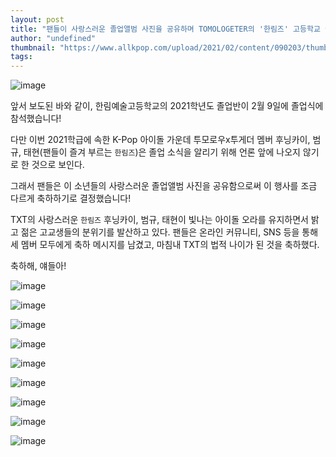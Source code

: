 ```yaml
---
layout: post
title: "팬들이 사랑스러운 졸업앨범 사진을 공유하며 TOMOLOGETER의 '한림즈' 고등학교 졸업을 축하한다."
author: "undefined"
thumbnail: "https://www.allkpop.com/upload/2021/02/content/090203/thumb/1612854226-20210209-txt.jpg"
tags: 
---
```



![image](https://www.allkpop.com/upload/2021/02/content/090203/1612854226-20210209-txt.jpg)

앞서 보도된 바와 같이, 한림예술고등학교의 2021학년도 졸업반이 2월 9일에 졸업식에 참석했습니다!

다만 이번 2021학급에 속한 K-Pop 아이돌 가운데 투모로우x투게더 멤버 후닝카이, 범규, 태현(팬들이 즐겨 부르는 `한림즈`)은 졸업 소식을 알리기 위해 언론 앞에 나오지 않기로 한 것으로 보인다.

그래서 팬들은 이 소년들의 사랑스러운 졸업앨범 사진을 공유함으로써 이 행사를 조금 다르게 축하하기로 결정했습니다!

TXT의 사랑스러운 `한림즈` 후닝카이, 범규, 태현이 빛나는 아이돌 오라를 유지하면서 밝고 젊은 고교생들의 분위기를 발산하고 있다. 팬들은 온라인 커뮤니티, SNS 등을 통해 세 멤버 모두에게 축하 메시지를 남겼고, 마침내 TXT의 법적 나이가 된 것을 축하했다.

축하해, 얘들아!

![image](https://www.allkpop.com/upload/2021/02/content/090201/1612854110-1.jpg)

![image](https://www.allkpop.com/upload/2021/02/content/090201/1612854110-2.jpg)

![image](https://www.allkpop.com/upload/2021/02/content/090201/1612854110-3.jpg)

![image](https://www.allkpop.com/upload/2021/02/content/090201/1612854110-4.jpg)

![image](https://www.allkpop.com/upload/2021/02/content/090201/1612854110-5.jpg)

![image](https://www.allkpop.com/upload/2021/02/content/090201/1612854110-6.jpg)

![image](https://www.allkpop.com/upload/2021/02/content/090201/1612854110-7.jpg)

![image](https://www.allkpop.com/upload/2021/02/content/090201/1612854111-8.jpg)

![image](https://www.allkpop.com/upload/2021/02/content/090201/1612854111-9.jpg)